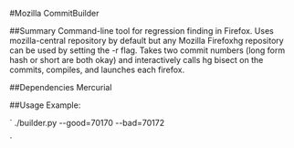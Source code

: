 #Mozilla CommitBuilder

##Summary
Command-line tool for regression finding in Firefox. Uses mozilla-central repository by default but any Mozilla Firefoxhg repository can be used by setting the -r flag. Takes two commit numbers (long form hash or short are both okay) and interactively calls hg bisect on the commits, compiles, and launches each firefox.

##Dependencies
Mercurial

##Usage
Example:

`
./builder.py --good=70170 --bad=70172

`
